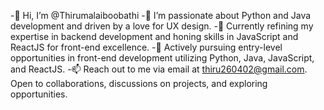 -👋 Hi, I’m @Thirumalaiboobathi
-👀 I’m passionate about Python and Java development and driven by a love for UX design.
-🌱 Currently refining my expertise in backend development and honing skills in JavaScript and ReactJS for front-end excellence.
-💼 Actively pursuing entry-level opportunities in front-end development utilizing Python, Java, JavaScript, and ReactJS.
-📫 Reach out to me via email at thiru260402@gmail.com. Open to collaborations, discussions on projects, and exploring opportunities.

<!---
Thirumalaiboobathi/Thirumalaiboobathi is a ✨ special ✨ repository because its `README.md` (this file) appears on your GitHub profile.
You can click the Preview link to take a look at your changes.
--->
